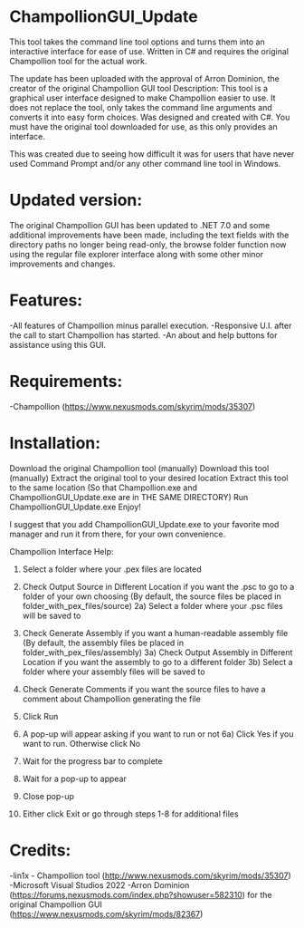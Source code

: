 # ChampollionGUI_Update
This tool takes the command line tool options and turns them into an interactive interface for ease of use. Written in C# and requires the original Champollion tool for the actual work.

The update has been uploaded with the approval of Arron Dominion, the creator of the original Champollion GUI tool
Description:
This tool is a graphical user interface designed to make Champollion easier to use.  It does not replace the tool, only takes the command line arguments and converts it into easy form choices.  Was designed and created with C#.  You must have the original tool downloaded for use, as this only provides an interface.

This was created due to seeing how difficult it was for users that have never used Command Prompt and/or any other command line tool in Windows.

# ﻿Updated version:
The original Champollion GUI has been updated to .NET 7.0 and some additional improvements have been made, including the text fields with the ﻿﻿directory paths no longer being read-only, the browse folder function now using the regular file explorer interface along with some other minor ﻿﻿improvements and changes.

# Features:
-All features of Champollion minus parallel execution.
-Responsive U.I. after the call to start Champollion has started.
-An about and help buttons for assistance using this GUI.

# Requirements:
-Champollion (https://www.nexusmods.com/skyrim/mods/35307)

# Installation:
Download the original Champollion tool (manually)
Download this tool (manually)
Extract the original tool to your desired location
Extract this tool to the same location (So that Champollion.exe and ChampollionGUI_Update.exe are in THE SAME DIRECTORY)
Run ChampollionGUI_Update.exe
Enjoy!

I suggest that you add ChampollionGUI_Update.exe to your favorite mod manager and run it from there, for your own convenience.

Champollion Interface Help:

1) Select a folder where your .pex files are located

2) Check Output Source in Different Location if you want the .psc to go to a folder of your own choosing
﻿(By default, the source files be placed in folder_with_pex_files/source)
﻿2a) Select a folder where your .psc files will be saved to

3) Check Generate Assembly if you want a human-readable assembly file
﻿(By default, the assembly files be placed in folder_with_pex_files/assembly)
﻿3a) Check Output Assembly in Different Location if you want the assembly to go to a different folder
﻿3b) Select a folder where your assembly files will be saved to
﻿
4) Check Generate Comments if you want the source files to have a comment about Champollion generating the file

5) Click Run

6) A pop-up will appear asking if you want to run or not
﻿6a) Click Yes if you want to run.  Otherwise click No

6) Wait for the progress bar to complete

7) Wait for a pop-up to appear

8) Close pop-up

9) Either click Exit or go through steps 1-8 for additional files

# Credits:

-lin1x - Champollion tool (http://www.nexusmods.com/skyrim/mods/35307)
-Microsoft Visual Studios 2022
-Arron Dominion (https://forums.nexusmods.com/index.php?showuser=582310) for the original Champollion GUI (https://www.nexusmods.com/skyrim/mods/82367)

